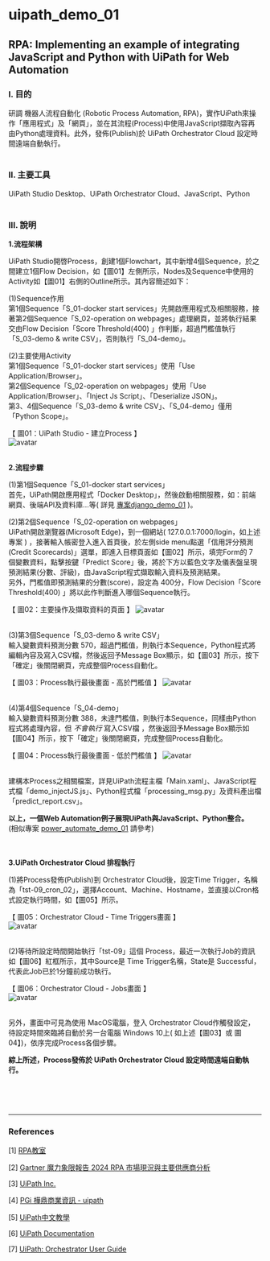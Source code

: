# **uipath_demo_01**

## **RPA: Implementing an example of integrating JavaScript and Python with UiPath for Web Automation**

### **Ⅰ. 目的** 
研調 機器人流程自動化 (Robotic Process Automation, RPA)，實作UiPath來操作「應用程式」及「網頁」，並在其流程(Process)中使用JavaScript擷取內容再由Python處理資料。此外，發佈(Publish)於 UiPath Orchestrator Cloud 設定時間遠端自動執行。<br><br>

### **Ⅱ. 主要工具**
UiPath Studio Desktop、UiPath Orchestrator Cloud、JavaScript、Python<br><br>

### **Ⅲ. 說明**
__1.流程架構__ <br>

UiPath Studio開啓Process，創建1個Flowchart，其中新增4個Sequence，於之間建立1個Flow Decision，如【圖01】左側所示，Nodes及Sequence中使用的Activity如【圖01】右側的Outline所示。其內容簡述如下：<br>

(1)Sequence作用<br>
第1個Sequence「S_01-docker start services」先開啟應用程式及相關服務，接著第2個Sequence「S_02-operation on webpages」處理網頁，並將執行結果交由Flow Decision「Score Threshold(400) 」作判斷，超過門檻值執行「S_03-demo & write CSV」，否則執行「S_04-demo」。<br>

(2)主要使用Activity<br>
第1個Sequence「S_01-docker start services」使用「Use Application/Browser」。<br>
第2個Sequence「S_02-operation on webpages」使用「Use Application/Browser」、「Inject Js Script」、「Deserialize JSON」。<br>
第3、4個Sequence「S_03-demo & write CSV」、「S_04-demo」僅用「Python Scope」。<br>

【 圖01：UiPath Studio - 建立Process 】<br>
![avatar](./README_png/page_process_01.png)<br><br>


__2.流程步驟__ <br>

(1)第1個Sequence「S_01-docker start services」<br>
首先，UiPath開啟應用程式「Docker Desktop」，然後啟動相關服務，如：前端網頁、後端API及資料庫…等( 詳見 [專案django_demo_01](<https://github.com/qinglian1105>) )。<br>

(2)第2個Sequence「S_02-operation on webpages」<br>
UiPath開啟瀏覽器(Microsoft Edge)，到一個網站( 127.0.0.1:7000/login，如上述專案 ) ，接著輸入帳密登入進入首頁後，於左側side menu點選「信用評分預測(Credit Scorecards)」選單，即進入目標頁面如【圖02】所示，填完Form的 7 個變數資料，點擊按鍵「Predict Score」後，將於下方以藍色文字及儀表盤呈現預測結果(分數、評級)，由JavaScript程式擷取輸入資料及預測結果。<br>
另外，門檻值即預測結果的分數(score)，設定為 400分，Flow Decision「Score Threshold(400) 」將以此作判斷進入哪個Sequence執行。<br>

【 圖02：主要操作及擷取資料的頁面 】
![avatar](./README_png/page_scorecards.png)<br><br>

(3)第3個Sequence「S_03-demo & write CSV」<br>
輸入變數資料預測分數 570，超過門檻值，則執行本Sequence，Python程式將編輯內容及寫入CSV檔，然後返回予Message Box顯示，如【圖03】所示，按下「確定」後關閉網頁，完成整個Process自動化。<br>

【 圖03：Process執行最後畫面 - 高於門檻值 】
![avatar](./README_png/page_over_400.png)<br><br>

(4)第4個Sequence「S_04-demo」<br>
輸入變數資料預測分數 388，未達門檻值，則執行本Sequence，同樣由Python程式將處理內容，但 *不會執行* 寫入CSV檔 ，然後返回予Message Box顯示如【圖04】所示，按下「確定」後關閉網頁，完成整個Process自動化。
<br>

【 圖04：Process執行最後畫面 - 低於門檻值 】
![avatar](./README_png/page_under_400.png)<br><br>


建構本Process之相關檔案，詳見UiPath流程主檔「Main.xaml」、JavaScript程式檔「demo_injectJS.js」、Python程式檔「processing_msg.py」及資料產出檔「predict_report.csv」。<br> 

__以上，一個Web Automation例子展現UiPath與JavaScript、Python整合。__ <br>
(相似專案 [power_automate_demo_01](<https://github.com/qinglian1105/power_automate_demo_01>) 請參考)
<br><br><br>

__3.UiPath Orchestrator Cloud 排程執行__ <br>

(1)將Process發佈(Publish)到 Orchestrator Cloud後，設定Time Trigger，名稱為「tst-09_cron_02」，選擇Account、Machine、Hostname，並直接以Cron格式設定執行時間，如【圖05】所示。<br>

【 圖05：Orchestrator Cloud - Time Triggers畫面 】<br>
![avatar](./README_png/page_cron_setting.png)<br><br>

(2)等待所設定時間開始執行「tst-09」這個 Process，最近一次執行Job的資訊如【圖06】紅框所示，其中Source是 Time Trigger名稱，State是 Successful，代表此Job已於1分鐘前成功執行。<br>

【 圖06：Orchestrator Cloud - Jobs畫面 】<br>
![avatar](./README_png/page_job_successful.png)<br><br>

另外，畫面中可見為使用 MacOS電腦，登入 Orchestrator Cloud作觸發設定，待設定時間來臨將自動於另一台電腦 Windows 10上( 如上述【圖03】或 圖04】)，依序完成Process各個步驟。<br>

__綜上所述，Process發佈於 UiPath Orchestrator Cloud 設定時間遠端自動執行。__

<br><br><br>

---

### **References**

[1] [RPA教室](<https://www.youtube.com/@RPA-Class>)

[2] [Gartner 魔力象限報告 2024 RPA 市場現況與主要供應商分析](<https://aiworks.tw/gartner-magic-quadrant-2024/>)

[3] [UiPath Inc.](<https://www.uipath.com/>)

[4] [PGi 樺鼎商業資訊 - uipath](<https://www.perform-global.com/product/uipath>)

[5] [UiPath中文教學](<https://www.youtube.com/watch?v=IL4lsZX9LqI&list=PLBHK5akT2cACpRygEIjbpZtLF50bjrdep&index=2>)

[6] [UiPath Documentation](<https://docs.uipath.com/activities/other/latest/developer/python-scope>)

[7] [UiPath: Orchestrator User Guide](<https://docs.uipath.com/orchestrator/automation-cloud/latest/user-guide/introduction>)